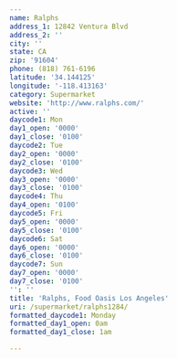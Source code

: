 ```yaml
---
name: Ralphs
address_1: 12842 Ventura Blvd
address_2: ''
city: ''
state: CA
zip: '91604'
phone: (818) 761-6196
latitude: '34.144125'
longitude: '-118.413163'
category: Supermarket
website: 'http://www.ralphs.com/'
active: ''
daycode1: Mon
day1_open: '0000'
day1_close: '0100'
daycode2: Tue
day2_open: '0000'
day2_close: '0100'
daycode3: Wed
day3_open: '0000'
day3_close: '0100'
daycode4: Thu
day4_open: '0100'
daycode5: Fri
day5_open: '0000'
day5_close: '0100'
daycode6: Sat
day6_open: '0000'
day6_close: '0100'
daycode7: Sun
day7_open: '0000'
day7_close: '0100'
'': ''
title: 'Ralphs, Food Oasis Los Angeles'
uri: /supermarket/ralphs1284/
formatted_daycode1: Monday
formatted_day1_open: 0am
formatted_day1_close: 1am

---
```

